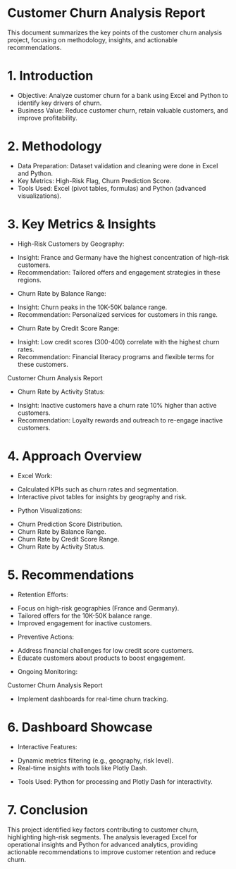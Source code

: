 # Customer Churn Analysis Report

This document summarizes the key points of the customer churn analysis project, focusing on
methodology, insights, and actionable recommendations.
# 1. Introduction
- Objective: Analyze customer churn for a bank using Excel and Python to identify key drivers of
churn.
- Business Value: Reduce customer churn, retain valuable customers, and improve profitability.
# 2. Methodology
- Data Preparation: Dataset validation and cleaning were done in Excel and Python.
- Key Metrics: High-Risk Flag, Churn Prediction Score.
- Tools Used: Excel (pivot tables, formulas) and Python (advanced visualizations).
# 3. Key Metrics & Insights
- High-Risk Customers by Geography:
* Insight: France and Germany have the highest concentration of high-risk customers.
* Recommendation: Tailored offers and engagement strategies in these regions.
- Churn Rate by Balance Range:
* Insight: Churn peaks in the 10K-50K balance range.
* Recommendation: Personalized services for customers in this range.
- Churn Rate by Credit Score Range:
* Insight: Low credit scores (300-400) correlate with the highest churn rates.
* Recommendation: Financial literacy programs and flexible terms for these customers.

Customer Churn Analysis Report
- Churn Rate by Activity Status:
* Insight: Inactive customers have a churn rate 10% higher than active customers.
* Recommendation: Loyalty rewards and outreach to re-engage inactive customers.
# 4. Approach Overview
- Excel Work:
* Calculated KPIs such as churn rates and segmentation.
* Interactive pivot tables for insights by geography and risk.
- Python Visualizations:
* Churn Prediction Score Distribution.
* Churn Rate by Balance Range.
* Churn Rate by Credit Score Range.
* Churn Rate by Activity Status.
# 5. Recommendations
- Retention Efforts:
* Focus on high-risk geographies (France and Germany).
* Tailored offers for the 10K-50K balance range.
* Improved engagement for inactive customers.
- Preventive Actions:
* Address financial challenges for low credit score customers.
* Educate customers about products to boost engagement.
- Ongoing Monitoring:

Customer Churn Analysis Report
* Implement dashboards for real-time churn tracking.
# 6. Dashboard Showcase
- Interactive Features:
* Dynamic metrics filtering (e.g., geography, risk level).
* Real-time insights with tools like Plotly Dash.
- Tools Used: Python for processing and Plotly Dash for interactivity.
# 7. Conclusion
This project identified key factors contributing to customer churn, highlighting high-risk segments.
The analysis leveraged Excel for operational insights and Python for advanced analytics, providing
actionable recommendations to improve customer retention and reduce churn.
